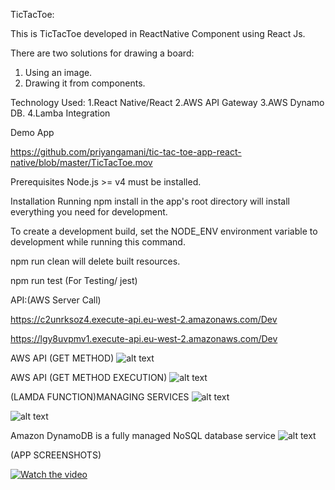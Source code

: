 TicTacToe:

This is TicTacToe developed in ReactNative  Component using React Js.

There are two solutions for drawing a board:
1. Using an image.
2. Drawing it from components.

Technology Used:
1.React Native/React
2.AWS API Gateway
3.AWS Dynamo DB.
4.Lamba Integration

Demo App

https://github.com/priyangamani/tic-tac-toe-app-react-native/blob/master/TicTacToe.mov

Prerequisites
Node.js >= v4 must be installed.

Installation
Running npm install in the app's root directory will install everything you need for development.

To create a development build, set the NODE_ENV environment variable to development while running this command.

npm run clean will delete built resources.

npm run test (For Testing/ jest)


API:(AWS Server Call)

https://c2unrksoz4.execute-api.eu-west-2.amazonaws.com/Dev

https://lgy8uvpmv1.execute-api.eu-west-2.amazonaws.com/Dev

 AWS API (GET METHOD)
![alt text](https://github.com/priyangamani/tic-tac-toe-app-react-native/tree/master/aws-serverless-screenshots/api-gateway-1.png)

 AWS API (GET METHOD EXECUTION)
![alt text](https://github.com/priyangamani/tic-tac-toe-app-react-native/tree/master/aws-serverless-screenshots/api-gateway-2.png)

(LAMDA FUNCTION)MANAGING SERVICES
![alt text](https://github.com/priyangamani/tic-tac-toe-app-react-native/tree/master/aws-serverless-screenshots/lambda-function-areas.png)

![alt text](https://github.com/priyangamani/tic-tac-toe-app-react-native/tree/master/aws-serverless-screenshots/lambda-function-points.png)

Amazon DynamoDB is a fully managed NoSQL database service 
![alt text](https://github.com/priyangamani/tic-tac-toe-app-react-native/tree/master/aws-serverless-screenshots/dunamo-db-areas.png)

(APP SCREENSHOTS)

[![Watch the video](https://github.com/priyangamani/tic-tac-toe-app-react-native/tree/master/aws-serverless-screenshots/lambda-function-points.png)](https://drive.google.com/file/d/1i12YVA4TpKhD-0pSapdVwCXOfejn3sd7/view)


